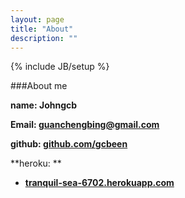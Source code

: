```yaml
---
layout: page
title: "About"
description: ""
---
```

{% include JB/setup %}

###About me

**name: Johngcb**

**Email: [guanchengbing@gmail.com](http://guanchengbing@gmail.com)**

**github: [github.com/gcbeen](http://github.com/gcbeen)**

**heroku: **

+  **[tranquil-sea-6702.herokuapp.com](http://tranquil-sea-6702.herokuapp.com)**

